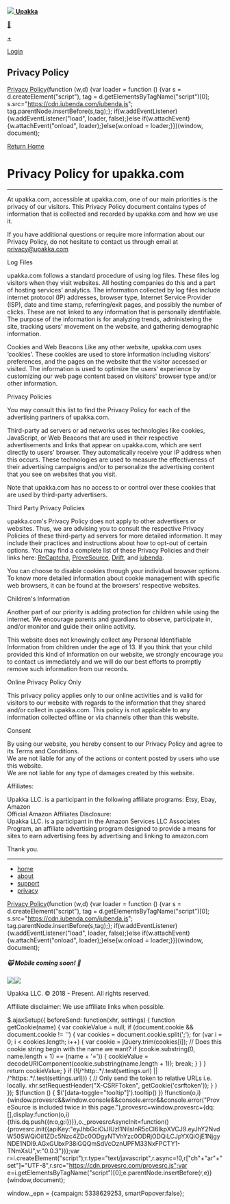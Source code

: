  [![](https://upakka-static.s3.amazonaws.com/static/images/assets/logo.png) **Upakka**](https://upakka.com/)

[🎨](https://upakka.com/u/login/)

[+](https://upakka.com/u/login/)

[Login](https://upakka.com/u/login/)

  

  
  
  

Privacy Policy
--------------

[Privacy Policy](https://www.iubenda.com/privacy-policy/15838423 "Privacy Policy ")(function (w,d) {var loader = function () {var s = d.createElement("script"), tag = d.getElementsByTagName("script")\[0\]; s.src="https://cdn.iubenda.com/iubenda.js"; tag.parentNode.insertBefore(s,tag);}; if(w.addEventListener){w.addEventListener("load", loader, false);}else if(w.attachEvent){w.attachEvent("onload", loader);}else{w.onload = loader;}})(window, document);

[Return Home](https://upakka.com/)

  

Privacy Policy for upakka.com
=============================

* * *

At upakka.com, accessible at upakka.com, one of our main priorities is the privacy of our visitors. This Privacy Policy document contains types of information that is collected and recorded by upakka.com and how we use it.  
  
If you have additional questions or require more information about our Privacy Policy, do not hesitate to contact us through email at [privacy@upakka.com](mailto:privacy@upakka.com)  
  
Log Files  
  
upakka.com follows a standard procedure of using log files. These files log visitors when they visit websites. All hosting companies do this and a part of hosting services' analytics. The information collected by log files include internet protocol (IP) addresses, browser type, Internet Service Provider (ISP), date and time stamp, referring/exit pages, and possibly the number of clicks. These are not linked to any information that is personally identifiable. The purpose of the information is for analyzing trends, administering the site, tracking users' movement on the website, and gathering demographic information.  
  
Cookies and Web Beacons Like any other website, upakka.com uses ‘cookies'. These cookies are used to store information including visitors' preferences, and the pages on the website that the visitor accessed or visited. The information is used to optimize the users' experience by customizing our web page content based on visitors' browser type and/or other information.  
  
Privacy Policies  
  
You may consult this list to find the Privacy Policy for each of the advertising partners of upakka.com.  
  
Third-party ad servers or ad networks uses technologies like cookies, JavaScript, or Web Beacons that are used in their respective advertisements and links that appear on upakka.com, which are sent directly to users' browser. They automatically receive your IP address when this occurs. These technologies are used to measure the effectiveness of their advertising campaigns and/or to personalize the advertising content that you see on websites that you visit.  
  
Note that upakka.com has no access to or control over these cookies that are used by third-party advertisers.  
  
Third Party Privacy Policies  
  
upakka.com's Privacy Policy does not apply to other advertisers or websites. Thus, we are advising you to consult the respective Privacy Policies of these third-party ad servers for more detailed information. It may include their practices and instructions about how to opt-out of certain options. You may find a complete list of these Privacy Policies and their links here: [ReCaptcha](https://policies.google.com/privacy?hl=en), [ProveSource](https://provesrc.com/privacy), [Drift](https://www.drift.com/privacy-policy/), and [iubenda](https://www.iubenda.com/privacy-policy/252372).  
  
You can choose to disable cookies through your individual browser options. To know more detailed information about cookie management with specific web browsers, it can be found at the browsers' respective websites.  
  
Children's Information  
  
Another part of our priority is adding protection for children while using the internet. We encourage parents and guardians to observe, participate in, and/or monitor and guide their online activity.  
  
This website does not knowingly collect any Personal Identifiable Information from children under the age of 13. If you think that your child provided this kind of information on our website, we strongly encourage you to contact us immediately and we will do our best efforts to promptly remove such information from our records.  
  
Online Privacy Policy Only  
  
This privacy policy applies only to our online activities and is valid for visitors to our website with regards to the information that they shared and/or collect in upakka.com. This policy is not applicable to any information collected offline or via channels other than this website.  
  
Consent  
  
By using our website, you hereby consent to our Privacy Policy and agree to its Terms and Conditions.  
We are not liable for any of the actions or content posted by users who use this website.  
We are not liable for any type of damages created by this website.  
  
  
Affiliates:  
  
Upakka LLC. is a participant in the following affiliate programs: Etsy, Ebay, Amazon  
Official Amazon Affiliates Disclosure:  
Upakka LLC. is a participant in the Amazon Services LLC Associates Program, an affiliate advertising program designed to provide a means for sites to earn advertising fees by advertising and linking to amazon.com  
  
Thank you.  
  

  

  
  

* * *

*   [home](https://upakka.com/)
*   [about](https://adawg4.gitbook.io/upakka/)
*   [support](https://upakka.com/support/)
*   [privacy](https://upakka.com/privacy/)

[Privacy Policy](https://www.iubenda.com/privacy-policy/15838423 "Privacy Policy ")(function (w,d) {var loader = function () {var s = d.createElement("script"), tag = d.getElementsByTagName("script")\[0\]; s.src="https://cdn.iubenda.com/iubenda.js"; tag.parentNode.insertBefore(s,tag);}; if(w.addEventListener){w.addEventListener("load", loader, false);}else if(w.attachEvent){w.attachEvent("onload", loader);}else{w.onload = loader;}})(window, document);

##### 🙀 Mobile coming soon! 🎉

![](https://upakka-static.s3.amazonaws.com/static/images/assets/app-store-badge.svg)![](https://upakka-static.s3.amazonaws.com/static/images/assets/google-play-badge.svg)

  

Upakka LLC. © 2018 - Present. All rights reserved.

Affiliate disclaimer: We use affiliate links when possible.

$.ajaxSetup({ beforeSend: function(xhr, settings) { function getCookie(name) { var cookieValue = null; if (document.cookie && document.cookie != '') { var cookies = document.cookie.split(';'); for (var i = 0; i < cookies.length; i++) { var cookie = jQuery.trim(cookies\[i\]); // Does this cookie string begin with the name we want? if (cookie.substring(0, name.length + 1) == (name + '=')) { cookieValue = decodeURIComponent(cookie.substring(name.length + 1)); break; } } } return cookieValue; } if (!(/^http:.\*/.test(settings.url) || /^https:.\*/.test(settings.url))) { // Only send the token to relative URLs i.e. locally. xhr.setRequestHeader("X-CSRFToken", getCookie('csrftoken')); } } }); $(function () { $('\[data-toggle="tooltip"\]').tooltip() }) !function(o,i){window.provesrc&&window.console&&console.error&&console.error("ProveSource is included twice in this page."),provesrc=window.provesrc={dq:\[\],display:function(o,i){this.dq.push({n:o,g:i})}},o.\_provesrcAsyncInit=function(){provesrc.init({apiKey:"eyJhbGciOiJIUzI1NiIsInR5cCI6IkpXVCJ9.eyJhY2NvdW50SWQiOiI1ZDc5Nzc4ZDc0ODgyNTVhYzc0ODRjODQiLCJpYXQiOjE1NjgyNDE1NDl9.AGxGUbxP38iGQQmSdVcOznUPFM33NxFPCTY1-TNmXsU",v:"0.0.3"})};var r=i.createElement("script");r.type="text/javascript",r.async=!0,r\["ch"+"ar"+"set"\]="UTF-8",r.src="https://cdn.provesrc.com/provesrc.js";var e=i.getElementsByTagName("script")\[0\];e.parentNode.insertBefore(r,e)}(window,document);

window.\_epn = {campaign: 5338629253, smartPopover:false};